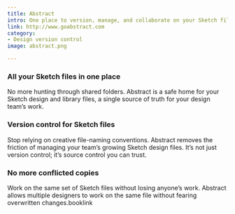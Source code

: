 ```yaml
---
title: Abstract
intro: One place to version, manage, and collaborate on your Sketch files.
link: http://www.goabstract.com
category:
- Design version control
image: abstract.png

---
```

### All your Sketch files in one place

No more hunting through shared folders. Abstract is a safe home for your Sketch design and library files, a single source of truth for your design team’s work.

### Version control for Sketch files

Stop relying on creative file-naming conventions. Abstract removes the friction of managing your team’s growing Sketch design files. It’s not just version control; it’s source control you can trust.

### No more conflicted copies

Work on the same set of Sketch files without losing anyone’s work. Abstract allows multiple designers to work on the same file without fearing overwritten changes.booklink